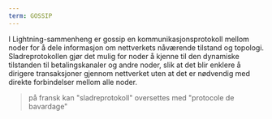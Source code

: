 ```yaml
---
term: GOSSIP
---
```

I Lightning-sammenheng er gossip en kommunikasjonsprotokoll mellom noder for å dele informasjon om nettverkets nåværende tilstand og topologi. Sladreprotokollen gjør det mulig for noder å kjenne til den dynamiske tilstanden til betalingskanaler og andre noder, slik at det blir enklere å dirigere transaksjoner gjennom nettverket uten at det er nødvendig med direkte forbindelser mellom alle noder.

> på fransk kan "sladreprotokoll" oversettes med "protocole de bavardage"